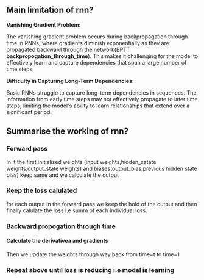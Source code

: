 ## Main limitation of rnn?


__Vanishing Gradient Problem:__

The vanishing gradient problem occurs during backpropagation through time in RNNs, where gradients diminish exponentially as they are propagated backward through the network(BPTT __backpropogation_through_time__). This makes it challenging for the model to effectively learn and capture dependencies that span a large number of time steps.

__Difficulty in Capturing Long-Term Dependencies:__

Basic RNNs struggle to capture long-term dependencies in sequences. The information from early time steps may not effectively propagate to later time steps, limiting the model's ability to learn relationships that extend over a significant period.



## Summarise the working of rnn?

### Forward pass
In it the first initialised weights (input weights,hidden_satate weights,output_state weights)  and biases(output_bias,previous hidden state bias) keep same and we calculate the output

### Keep the loss calulated

for each output in the forward pass we keep the hold of the output and then finally calulate the loss i.e summ of each individual loss.

### Backward propogation through time

#### Calculate the derivativea and gradients
Then we update the weights through way back from time=t to time=1


### Repeat above until loss is reducing i.e model is learning


